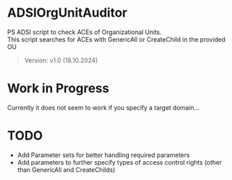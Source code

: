 # ADSIOrgUnitAuditor
PS ADSI script to check ACEs of Organizational Units.    
This script searches for ACEs with GenericAll or CreateChild in the provided OU

> Version:    v1.0 (18.10.2024)

# Work in Progress
Currently it does not seem to work if you specify a target domain...

# TODO
 - Add Parameter sets for better handling required parameters
 - Add parameters to further specify types of access control rights (other than GenericAll and CreateChilds)